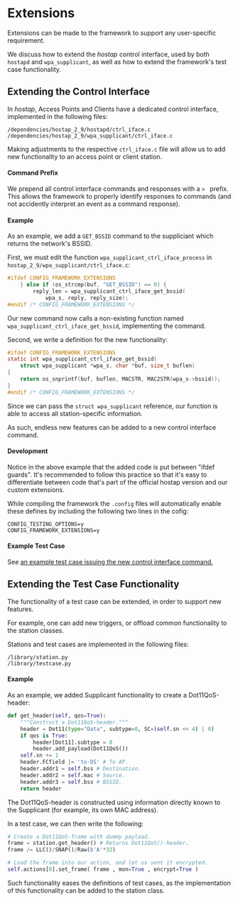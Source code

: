 # Extensions

Extensions can be made to the framework to support any user-specific requirement.

We discuss how to extend the _hostap_ control interface, used by both `hostapd` and `wpa_supplicant`, as well as how to extend the framework's test case functionality.

## Extending the Control Interface

In _hostap_, Access Points and Clients have a dedicated control interface, implemented in the following files: 
```
/dependencies/hostap_2_9/hostapd/ctrl_iface.c
/dependencies/hostap_2_9/wpa_supplicant/ctrl_iface.c
```

Making adjustments to the respective `ctrl_iface.c` file will allow us to add new functionality to an access point or client station.

#### Command Prefix

We prepend all control interface commands and responses with a `> ` prefix.
This allows the framework to properly identify responses to commands (and not accidently interpret an event as a command response).

#### Example

As an example, we add a `GET_BSSID` command to the suppliciant which returns the network's BSSID.

First, we must edit the function `wpa_supplicant_ctrl_iface_process` in `hostap_2_9/wpa_supplicant/ctrl_iface.c`:
```c
#ifdef CONFIG_FRAMEWORK_EXTENSIONS
	} else if (os_strcmp(buf, "GET_BSSID") == 0) {
		reply_len = wpa_supplicant_ctrl_iface_get_bssid(
			wpa_s, reply, reply_size);
#endif /* CONFIG_FRAMEWORK_EXTENSIONS */
```
Our new command now calls a non-existing function named ```wpa_supplicant_ctrl_iface_get_bssid```, implementing the command.

Second, we write a definition for the new functionality:
```c
#ifdef CONFIG_FRAMEWORK_EXTENSIONS
static int wpa_supplicant_ctrl_iface_get_bssid(
	struct wpa_supplicant *wpa_s, char *buf, size_t buflen)
{
	return os_snprintf(buf, buflen, MACSTR, MAC2STR(wpa_s->bssid));
}
#endif /* CONFIG_FRAMEWORK_EXTENSIONS */
```

Since we can pass the ```struct wpa_supplicant``` reference, our function is able to access all station-specific information.

As such, endless new features can be added to a new control interface command.

#### Development

Notice in the above example that the added code is put between "ifdef guards".
It's recommended to follow this practice so that it's easy to differentiate between code that's part of the official hostap version and our custom extensions.

While compiling the framework the `.config` files will automatically enable these defines by including the following two lines in the cofig:
```
CONFIG_TESTING_OPTIONS=y
CONFIG_FRAMEWORK_EXTENSIONS=y
```

#### Example Test Case

See [an example test case issuing the new control interface command.](EXAMPLES.md#customized-control-interface-command)

## Extending the Test Case Functionality

The functionality of a test case can be extended, in order to support new features.

For example, one can add new triggers, or offload common functionality to the station classes.

Stations and test cases are implemented in the following files:
```
/library/station.py
/library/testcase.py
```

#### Example

As an example, we added Supplicant functionality to create a Dot11QoS-header:

```python
def get_header(self, qos=True):
	"""Construct a Dot11QoS-header."""
	header = Dot11(type="Data", subtype=0, SC=(self.sn << 4) | 0)
	if qos is True:
		header[Dot11].subtype = 8
		header.add_payload(Dot11QoS())
	self.sn += 1
	header.FCfield |= 'to-DS' # To AP.
	header.addr1 = self.bss # Destination.
	header.addr2 = self.mac # Source.
	header.addr3 = self.bss # BSSID.
	return header
```

The Dot11QoS-header is constructed using information directly known to the Supplicant (for example, its own MAC address).

In a test case, we can then write the following:

```python
# Create a Dot11QoS-frame with dummy payload.
frame = station.get_header() # Returns Dot11QoS()-header.
frame /= LLC()/SNAP()/Raw(b'A'*32)

# Load the frame into our action, and let us sent it encrypted.
self.actions[0].set_frame( frame , mon=True , encrypt=True )
```

Such functionality eases the definitions of test cases, as the implementation of this functionality can be added to the station class.

